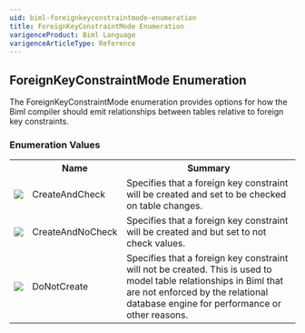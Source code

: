 ```yaml
---
uid: biml-foreignkeyconstraintmode-enumeration
title: ForeignKeyConstraintMode Enumeration
varigenceProduct: Biml Language
varigenceArticleType: Reference
---
```


## ForeignKeyConstraintMode Enumeration<div class="LanguageSummary"><div class ="SummaryItem">The ForeignKeyConstraintMode enumeration provides options for how the Biml compiler should emit relationships between tables relative to foreign key constraints.</div></div><div class="EnumValueGroup">### Enumeration Values<table id="EnumValue" class="MemberList"><tbody><tr><th class="MemberTypeIconColumnHeader">&nbsp;</th><th class="MemberNameColumnHeader">Name</th><th class="MemberSummaryColumnHeader">Summary</th></tr><tr class="cd0"><td align="center" class="MemberTypeIcon"><img src="enumValue.png"></img></td><td class="MemberName">CreateAndCheck</td><td class="MemberSummary"><div class ="SummaryItem">Specifies that a foreign key constraint will be created and set to be checked on table changes.</div></td></tr><tr class="cd1"><td align="center" class="MemberTypeIcon"><img src="enumValue.png"></img></td><td class="MemberName">CreateAndNoCheck</td><td class="MemberSummary"><div class ="SummaryItem">Specifies that a foreign key constraint will be created and but set to not check values.</div></td></tr><tr class="cd0"><td align="center" class="MemberTypeIcon"><img src="enumValue.png"></img></td><td class="MemberName">DoNotCreate</td><td class="MemberSummary"><div class ="SummaryItem">Specifies that a foreign key constraint will not be created.  This is used to model table relationships in Biml that are not enforced by the relational database engine for performance or other reasons.</div></td></tr></tbody></table></div>
